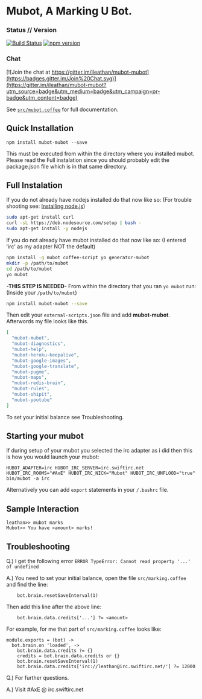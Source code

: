 # Mubot, A Marking U Bot.

### Status // Version
[![Build Status](https://travis-ci.org/ileathan/mubot-mubot.svg)](https://travis-ci.org/ileathan/mubot-mubot)
[![npm version](https://badge.fury.io/js/mubot-mubot.svg)](http://badge.fury.io/js/mubot-mubot)

### Chat
[![Join the chat at https://gitter.im/ileathan/mubot-mubot](https://badges.gitter.im/Join%20Chat.svg)](https://gitter.im/ileathan/mubot-mubot?utm_source=badge&utm_medium=badge&utm_campaign=pr-badge&utm_content=badge)

See [`src/mubot.coffee`](src/mubot.coffee) for full documentation.

## Quick Installation

`npm install mubot-mubot --save`

This must be executed from within the directory where you installed mubot. Please read the Full instalation since you should probably edit the package.json file which is in that same directory.

## Full Instalation

If you do not already have nodejs installed do that now like so: (For trouble shooting see: [Installing node.js](https://github.com/joyent/node/wiki/installing-node.js-via-package-manager))
```bash
sudo apt-get install curl
curl -sL https://deb.nodesource.com/setup | bash -
sudo apt-get install -y nodejs
```

If you do not already have mubot installed do that now like so: (I entered 'irc' as my adapter NOT the default)
```bash
npm install -g mubot coffee-script yo generator-mubot
mkdir -p /path/to/mubot
cd /path/to/mubot
yo mubot
```

**-THIS STEP IS NEEDED-** From within the directory that you ran `yo mubot` run: (Inside your `/path/to/mubot`)
```bash
npm install mubot-mubot --save
````

Then edit your `external-scripts.json` file and add **mubot-mubot**. Afterwords my file looks like this.

```json
[
  "mubot-mubot",
  "mubot-diagnostics",
  "mubot-help",
  "mubot-heroku-keepalive",
  "mubot-google-images",
  "mubot-google-translate",
  "mubot-pugme",
  "mubot-maps",
  "mubot-redis-brain",
  "mubot-rules",
  "mubot-shipit",
  "mubot-youtube"
]

```

To set your initial balance see Troubleshooting.

## Starting your mubot

If during setup of your mubot you selected the irc adapter as i did then this is how you would launch your mubot:
```
HUBOT_ADAPTER=irc HUBOT_IRC_SERVER=irc.swiftirc.net HUBOT_IRC_ROOMS="#AxE" HUBOT_IRC_NICK="Mubot" HUBOT_IRC_UNFLOOD="true" bin/mubot -a irc
```
Alternatively you can add `export` statements in your `/.bashrc` file.

## Sample Interaction

```
leathan>> mubot marks
Mubot>> You have <amount> marks!
```

## Troubleshooting

Q.) I get the following error `ERROR TypeError: Cannot read property '...' of undefined`

A.) You need to set your initial balance, open the file `src/marking.coffee` and find the line:

```
    bot.brain.resetSaveInterval(1) 
```

Then add this line after the above line:

```
    bot.brain.data.credits['...'] ?= <amount>
```

For example, for me that part of `src/marking.coffee` looks like:
```
module.exports = (bot) ->
  bot.brain.on 'loaded', ->
    bot.brain.data.credits ?= {}
    credits = bot.brain.data.credits or {}
    bot.brain.resetSaveInterval(1) 
    bot.brain.data.credits['irc://leathan@irc.swiftirc.net/'] ?= 12000
```

Q.) For further questions.

A.) Visit #AxE @ irc.swiftirc.net
